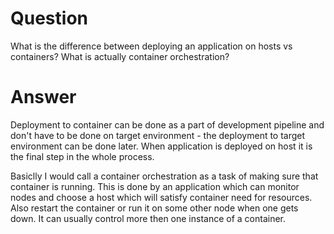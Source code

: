 # Question
What is the difference between deploying an application on hosts vs containers? What is actually container orchestration?

# Answer
Deployment to container can be done as a part of development pipeline and don't have to be done on target environment - the deployment to target environment can be done later.
When application is deployed on host it is the final step in the whole process.

Basiclly I would call a container orchestration as a task of making sure that container is running. This is done by an application which can monitor nodes and choose a host which will satisfy container need for resources. Also restart the container or run it on some other node when one gets down. It can usually control more then one instance of a container.